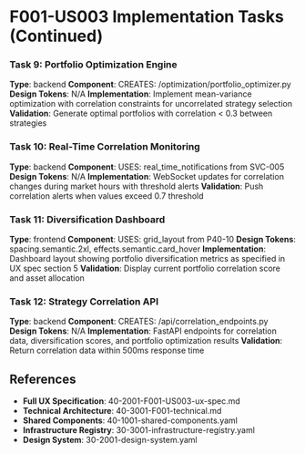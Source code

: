 # F001-US003 Implementation Tasks (Continued)

### Task 9: Portfolio Optimization Engine
**Type**: backend
**Component**: CREATES: /optimization/portfolio_optimizer.py
**Design Tokens**: N/A
**Implementation**: 
Implement mean-variance optimization with correlation constraints for uncorrelated strategy selection
**Validation**: Generate optimal portfolios with correlation < 0.3 between strategies

### Task 10: Real-Time Correlation Monitoring
**Type**: backend
**Component**: USES: real_time_notifications from SVC-005
**Design Tokens**: N/A
**Implementation**: 
WebSocket updates for correlation changes during market hours with threshold alerts
**Validation**: Push correlation alerts when values exceed 0.7 threshold

### Task 11: Diversification Dashboard
**Type**: frontend
**Component**: USES: grid_layout from P40-10
**Design Tokens**: spacing.semantic.2xl, effects.semantic.card_hover
**Implementation**: 
Dashboard layout showing portfolio diversification metrics as specified in UX spec section 5
**Validation**: Display current portfolio correlation score and asset allocation

### Task 12: Strategy Correlation API
**Type**: backend
**Component**: CREATES: /api/correlation_endpoints.py
**Design Tokens**: N/A
**Implementation**: 
FastAPI endpoints for correlation data, diversification scores, and portfolio optimization results
**Validation**: Return correlation data within 500ms response time

## References

- **Full UX Specification**: 40-2001-F001-US003-ux-spec.md
- **Technical Architecture**: 40-3001-F001-technical.md
- **Shared Components**: 40-1001-shared-components.yaml
- **Infrastructure Registry**: 30-3001-infrastructure-registry.yaml
- **Design System**: 30-2001-design-system.yaml